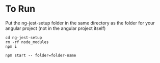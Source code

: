 # To Run

Put the ng-jest-setup folder in the same directory as the folder for your angular project (not in the angular project itself)

    cd ng-jest-setup
    rm -rf node_modules
    npm i

    npm start -- folder=folder-name
